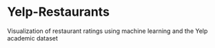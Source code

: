 # Yelp-Restaurants
Visualization of restaurant ratings using machine learning and the Yelp academic dataset
